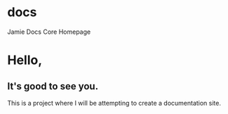 # docs
Jamie Docs Core Homepage

# Hello,
## It's good to see you.

This is a project where I will be attempting to create a documentation site.
